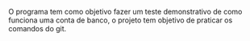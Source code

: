 O programa tem como objetivo fazer um teste demonstrativo de como funciona uma conta de banco, o projeto tem objetivo de praticar os comandos do git.